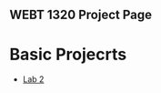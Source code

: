 ## WEBT 1320 Project Page

<h1> Basic Projecrts</h1>

<ul>
    <li><a href="project 2\index.html" target="_blank">Lab 2</a>
</ul>